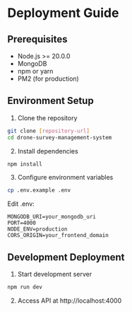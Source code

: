 # Deployment Guide

## Prerequisites
- Node.js >= 20.0.0
- MongoDB
- npm or yarn
- PM2 (for production)

## Environment Setup

1. Clone the repository
```bash
git clone [repository-url]
cd drone-survey-management-system
```

2. Install dependencies
```bash
npm install
```

3. Configure environment variables
```bash
cp .env.example .env
```

Edit .env:
```
MONGODB_URI=your_mongodb_uri
PORT=4000
NODE_ENV=production
CORS_ORIGIN=your_frontend_domain
```

## Development Deployment

1. Start development server
```bash
npm run dev
```

2. Access API at http://localhost:4000



